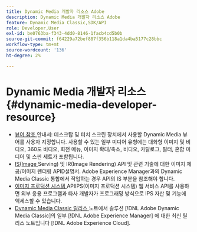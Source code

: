 ```yaml
---
title: Dynamic Media 개발자 리소스 Adobe
description: Dynamic Media 개발자 리소스 Adobe
feature: Dynamic Media Classic,SDK/API
role: Developer,User
exl-id: be0763ba-f343-4dd0-8146-1facb4cd5b0b
source-git-commit: f64229a72bef887f356b118a1da4ba5177c28bbc
workflow-type: tm+mt
source-wordcount: '136'
ht-degree: 2%

---
```


# Dynamic Media 개발자 리소스{#dynamic-media-developer-resource}

* [뷰어 참조 ](/help/aem-viewers-ref/homeviewers.md)<!-- (https://experienceleague.adobe.com/docs/dynamic-media-developer-resources/library/homeviewers.html) -->
안내서: 데스크탑 및 터치 스크린 장치에서 사용할 Dynamic Media 뷰어를 사용자 지정합니다. 사용할 수 있는 일부 미디어 유형에는 대화형 이미지 및 비디오, 360도 비디오, 회전 메뉴, 이미지 확대/축소, 비디오, 카탈로그, 필터, 혼합 미디어 및 스핀 세트가 포함됩니다.
* [IS(Image ](/help/aem-is-ir-api/homeisir.md)<!-- (https://experienceleague.adobe.com/docs/dynamic-media-developer-resources/image-serving-api/homeisir.html) -->
Serving) 및 IR(Image Rendering) API 및 관련 기술에 대한 이미지 제공/이미지 렌더링 APID설명서. Adobe Experience Manager과의 Dynamic Media Classic 통합에서 작업하는 경우 API의 IS 부분을 참조해야 합니다.
* [이미지 프로덕션 시스템 ](/help/aem-ips-api/c-overview.md)
APIIPS(이미지 프로덕션 시스템) 웹 서비스 API를 사용하면 외부 응용 프로그램과 타사 개발자가 프로그래밍 방식으로 IPS 자산 및 기능에 액세스할 수 있습니다.
* [Dynamic Media Classic 릴리스 ](/help/s7-release-notes/s7rn2017.md)
노트에서 솔루션 [!DNL Adobe Dynamic Media Classic]의 일부 [!DNL Adobe Experience Manager] 에 대한 최신 릴리스 노트입니다  [!DNL Adobe Experience Cloud].
